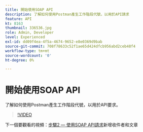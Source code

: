 ```yaml
---
title: 開始使用SOAP API
description: 了解如何使用Postman產生工作階段代號，以用於API請求
feature: API
kt: 8163
thumbnail: 336536.jpg
role: Admin, Developer
level: Experienced
exl-id: dd09f4ea-4f5a-4674-9652-e8e0369d9bab
source-git-commit: 708f78633c52f1ae65d424dfcb956abd2ceb48f4
workflow-type: tm+mt
source-wordcount: '0'
ht-degree: 0%

---
```


# 開始使用SOAP API

了解如何使用Postman產生工作階段代號，以用於API要求。

>[!VIDEO](https://video.tv.adobe.com/v/336639?quality=12)

下一個要觀看的視頻：[步驟2 — 使用SOAP API請求](/help/tutorial-using-soap-apis/add-recipients-and-articles-using-using-soap-api-requests.md)新增收件者和文章
